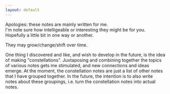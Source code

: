 ```yaml
---
layout: default
---
```



Apologies: these notes are mainly written for me.  
I'm note sure how intelligeable or interesting they might be for you. Hopefully a little bit in one way or another. 

They may grow/change/shift over time. 

One thing I discovered and like, and wish to develop in the future, is the idea of making "constellations". Juxtaposing and combining together the topics of various notes gets me stimulated, and new connections and ideas emerge. At the moment, the constellation notes are just a list of other notes that I have  grouped together. In the future, the intention is to also write notes about these groupings, i.e. turn the constellation notes into actual notes. 


